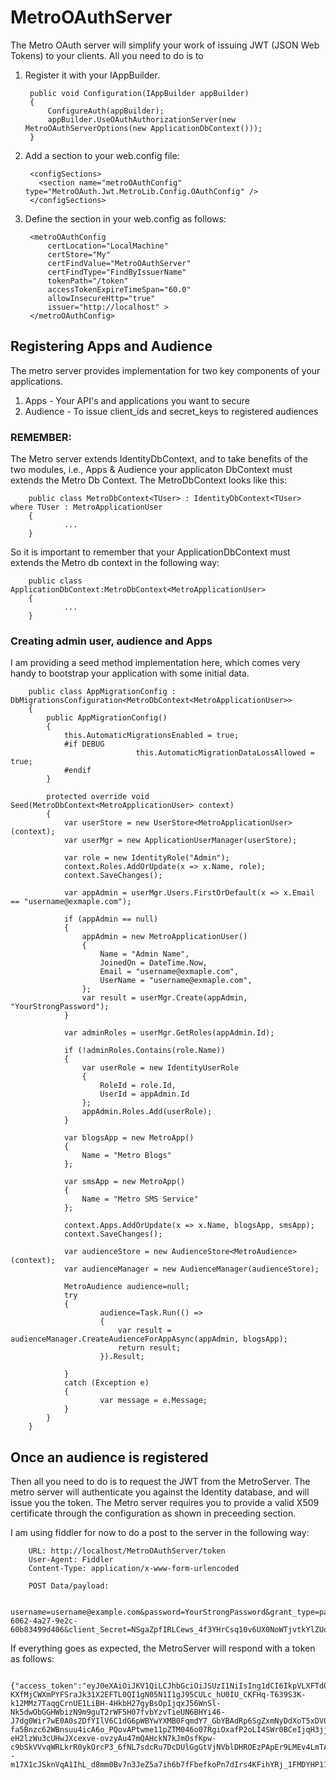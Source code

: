 # MetroOAuthServer

The Metro OAuth server will simplify your work of issuing JWT (JSON Web Tokens) to your clients. All you need to do is to 

1. Register it with your IAppBuilder.

        public void Configuration(IAppBuilder appBuilder)
        {
            ConfigureAuth(appBuilder);
            appBuilder.UseOAuthAuthorizationServer(new MetroOAuthServerOptions(new ApplicationDbContext()));
        }
        
2. Add a section to your web.config file:
      
        <configSections>
          <section name="metroOAuthConfig" type="MetroOAuth.Jwt.MetroLib.Config.OAuthConfig" />
        </configSections>

3. Define the section in your web.config as follows:

        <metroOAuthConfig
            certLocation="LocalMachine"
            certStore="My" 
            certFindValue="MetroOAuthServer"
            certFindType="FindByIssuerName"
            tokenPath="/token"
            accessTokenExpireTimeSpan="60.0"
            allowInsecureHttp="true"
            issuer="http://localhost" >
        </metroOAuthConfig>
        
## Registering Apps and Audience ##
The metro server provides implementation for two key components of your applications.

1. Apps - Your API's and applications you want to secure
2. Audience - To issue client_ids and secret_keys to registered audiences

### REMEMBER: ###

The Metro server extends IdentityDbContext, and to take benefits of the two modules, i.e., Apps & Audience your applicaton DbContext must extends the Metro Db Context. The MetroDbContext looks like this:

        public class MetroDbContext<TUser> : IdentityDbContext<TUser> where TUser : MetroApplicationUser
        {
                ...
        }

So it is important to remember that your ApplicationDbContext must extends the Metro db context in the following way:

        public class ApplicationDbContext:MetroDbContext<MetroApplicationUser>
        {
                ...
        }

### Creating admin user, audience and Apps ###

I am providing a seed method implementation here, which comes very handy to bootstrap your application with some initial data.

        public class AppMigrationConfig : DbMigrationsConfiguration<MetroDbContext<MetroApplicationUser>>
        {
            public AppMigrationConfig()
            {
                this.AutomaticMigrationsEnabled = true;
                #if DEBUG
                                this.AutomaticMigrationDataLossAllowed = true;
                #endif
            }

            protected override void Seed(MetroDbContext<MetroApplicationUser> context)
            {
                var userStore = new UserStore<MetroApplicationUser>(context);
                var userMgr = new ApplicationUserManager(userStore);

                var role = new IdentityRole("Admin");
                context.Roles.AddOrUpdate(x => x.Name, role);
                context.SaveChanges();

                var appAdmin = userMgr.Users.FirstOrDefault(x => x.Email == "username@exmaple.com");

                if (appAdmin == null)
                {
                    appAdmin = new MetroApplicationUser()
                    {
                        Name = "Admin Name",
                        JoinedOn = DateTime.Now,
                        Email = "username@exmaple.com",
                        UserName = "username@exmaple.com",
                    };
                    var result = userMgr.Create(appAdmin, "YourStrongPassword");
                }

                var adminRoles = userMgr.GetRoles(appAdmin.Id);

                if (!adminRoles.Contains(role.Name))
                {
                    var userRole = new IdentityUserRole
                    {
                        RoleId = role.Id,
                        UserId = appAdmin.Id
                    };
                    appAdmin.Roles.Add(userRole);
                }

                var blogsApp = new MetroApp()
                {
                    Name = "Metro Blogs"
                };

                var smsApp = new MetroApp()
                {
                    Name = "Metro SMS Service"
                };

                context.Apps.AddOrUpdate(x => x.Name, blogsApp, smsApp);
                context.SaveChanges();
                
                var audienceStore = new AudienceStore<MetroAudience>(context);
                var audienceManager = new AudienceManager(audienceStore);
           
                MetroAudience audience=null;
                try
                {
                        audience=Task.Run(() =>
                        {
                            var result = audienceManager.CreateAudienceForAppAsync(appAdmin, blogsApp);
                            return result;
                        }).Result;
                
                }
                catch (Exception e)
                {
                        var message = e.Message;
                }
            }
        }

## Once an audience is registered ##
Then all you need to do is to request the JWT from the MetroServer. The metro server will authenticate you against the Identity database, and will issue you the token. The Metro server requires you to provide a valid X509 certificate through the configuration as shown in preceeding section.

I am using fiddler for now to do a post to the server in the following way:

        URL: http://localhost/MetroOAuthServer/token
        User-Agent: Fiddler
        Content-Type: application/x-www-form-urlencoded
        
        POST Data/payload:
                
        username=username@example.com&password=YourStrongPassword&grant_type=password&client_Id=62b26683-6062-4a27-9e2c-60b83499d406&client_Secret=NSgaZpfIRLCews_4f3YHrCsq10v6UX0NoWTjvtkYlZUonumv5bFZ3aF2ygvm56Ht6MhwNU6ZI3QzBgdipSMcPQ

If everything goes as expected, the MetroServer will respond with a token as follows:

        {"access_token":"eyJ0eXAiOiJKV1QiLCJhbGciOiJSUzI1NiIsIng1dCI6IkpVLXFTd0diU2pTMDdSVVozRXViRXI4N2FhNCJ9.eyJ1bmlxdWVfbmFtZSI6Im1lLnNoYWhpZGFsaUB5YWhvby5jb20iLCJzdWIiOiJtZS5zaGFoaWRhbGlAeWFob28uY29tIiwicm9sZSI6ImFkZEFwcCIsImlzcyI6Imh0dHA6Ly9sb2NhbGhvc3QiLCJhdWQiOiI2MmIyNjY4My02MDYyLTRhMjctOWUyYy02MGI4MzQ5OWQ0MDYiLCJleHAiOjE0MzM3MDU3MTUsIm5iZiI6MTQzMzcwMjExNX0.00gowfXkyA5D5jze0f5sqDH4hJ5s0K1mzL-KXfMjCWXmPYFSraJk31X2EFTL0QI1gN05N1I1gJ95CULc_hU0IU_CKFHq-T639S3K-k12MMz7TaqgCrnUE1LiBH-4HkbH27gyBsOpIjqxJ56WnSl-Nk5dwObGGHWbizN9m9guT2rWF5H07fvbYzvTieUN6BHYi46-J7dg0Wir7wE0A0s2DfYIlV6C1dG6pWBYwYXMB0FqmdY7_GbYBAdRp6SgZxmNyDdXoT5xDV0eBAaTxkXv22szWDiXBv6pdJrU3GOCaU-fa5Bnzc62WBnsuu4icA6o_PQovAPtwme11pZTM046o07RgiOxafP2oLI4SWr0BCeIjqH3jjWwXc-eH2lzWu3cUHwJXcexve-ovzyAu47mQAHckN7kJmOsfKpw-c9bSkVVvqWRLkrR0ykOrcP3_6fNL7sdcRu7DcDUlGgGtVjNVblDHROEzPApEr9LMEv4LmTAz8ecg5TVIXEpxu_U95Aj5jFHaDik_aIWjk3tkK4Cwp_NgJerVei8jem5pjCI--m17X1cJSknVqA1IhL_d8mm0Bv7n3JeZ5a7ih6b7fFbefkoPn7dIrs4KFihYRj_1FMDYHP117KKXkBDf18m8UxmORHZvm3RYgfU72C2IVfOP6RP7fAYS92TqObpXsManB8","token_type":"bearer","expires_in":3599}
